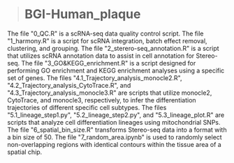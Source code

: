 > # BGI-Human_plaque
The file "0_QC.R" is a scRNA-seq data quality control script.
The file "1_harmony.R" is a script for scRNA integration, batch effect removal, clustering, and grouping.
The file "2_sterero-seq_annotation.R" is a script that utilizes scRNA annotation data to assist in cell annotation for Stereo-seq.
The file "3_GO&KEGG_enrichment.R" is a script designed for performing GO enrichment and KEGG enrichment analyses using a specific set of genes.
The files "4.1_Trajectory_analysis_monocle2.R", "4.2_Trajectory_analysis_CytoTrace.R", and "4.3_Trajectory_analysis_monocle3.R" are scripts that utilize monocle2, CytoTrace, and monocle3, respectively, to infer the differentiation trajectories of different specific cell subtypes.
The files "5.1_lineage_step1.py", "5.2_lineage_step2.py", and "5.3_lineage_plot.R" are scripts that analyze cell differentiation lineages using mitochondrial SNPs.
The file "6_spatial_bin_size.R" transforms Stereo-seq data into a format with a bin size of 50.
The file "7_random_area.ipynb" is used to randomly select non-overlapping regions with identical contours within the tissue area of a spatial chip.
